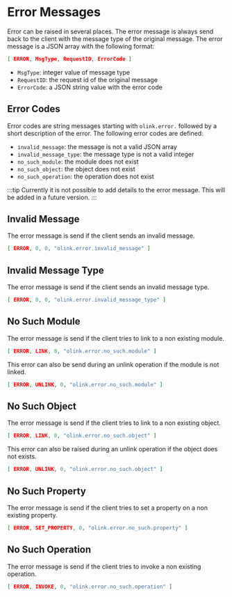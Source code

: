 # Error Messages

Error can be raised in several places. The error message is always send back to the client with the message type of the original message. The error message is a JSON array with the following format:

```json
[ ERROR, MsgType, RequestID, ErrorCode ]
```

- `MsgType`: integer value of message type
- `RequestID`: the request id of the original message
- `ErrorCode`: a JSON string value with the error code


## Error Codes

Error codes are string messages starting with `olink.error.` followed by a short description of the error. The following error codes are defined:

- `invalid_message`: the message is not a valid JSON array
- `invalid_message_type`: the message type is not a valid integer
- `no_such_module`: the module does not exist
- `no_such_object`: the object does not exist
- `no_such_operation`: the operation does not exist


:::tip
Currently it is not possible to add details to the error message. This will be added in a future version.
:::

## Invalid Message

The error message is send if the client sends an invalid message.

```json
[ ERROR, 0, 0, "olink.error.invalid_message" ]
```

## Invalid Message Type

The error message is send if the client sends an invalid message type.

```json
[ ERROR, 0, 0, "olink.error.invalid_message_type" ]
```

## No Such Module

The error message is send if the client tries to link to a non existing module.

```json
[ ERROR, LINK, 0, "olink.error.no_such.module" ]
```

This error can also be send during an unlink operation if the module is not linked.

```json
[ ERROR, UNLINK, 0, "olink.error.no_such.module" ]
```

## No Such Object

The error message is send if the client tries to link to a non existing object.

```json
[ ERROR, LINK, 0, "olink.error.no_such.object" ]
```

This error can also be raised during an unlink operation if the object does not exists.

```json
[ ERROR, UNLINK, 0, "olink.error.no_such.object" ]
```

## No Such Property

The error message is send if the client tries to set a property on a non existing property.

```json
[ ERROR, SET_PROPERTY, 0, "olink.error.no_such.property" ]
```

## No Such Operation

The error message is send if the client tries to invoke a non existing operation.

```json
[ ERROR, INVOKE, 0, "olink.error.no_such.operation" ]
```

